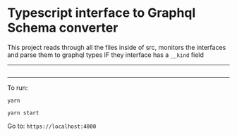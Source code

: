 
# Typescript interface to Graphql Schema converter

This project reads through all the files inside of src, monitors the interfaces and parse them to graphql types IF they interface has a `__kind` field

---
```go

```
---

To run:

```
yarn

yarn start
```
Go to: `https://localhost:4000`


